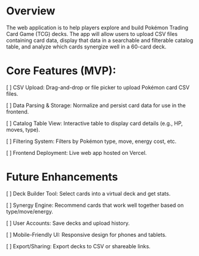 # Overview

The web application is to help players explore and build Pokémon Trading Card Game (TCG) decks. The app will allow users to upload CSV files containing card data, display that data in a searchable and filterable catalog table, and analyze which cards synergize well in a 60-card deck.


# Core Features (MVP):

[ ] CSV Upload: Drag-and-drop or file picker to upload Pokémon card CSV files.

[ ] Data Parsing & Storage: Normalize and persist card data for use in the frontend.

[ ] Catalog Table View: Interactive table to display card details (e.g., HP, moves, type).

[ ] Filtering System: Filters by Pokémon type, move, energy cost, etc.

[ ] Frontend Deployment: Live web app hosted on Vercel.


# Future Enhancements

[ ] Deck Builder Tool: Select cards into a virtual deck and get stats.

[ ] Synergy Engine: Recommend cards that work well together based on type/move/energy.

[ ] User Accounts: Save decks and upload history.

[ ] Mobile-Friendly UI: Responsive design for phones and tablets.

[ ] Export/Sharing: Export decks to CSV or shareable links.